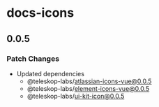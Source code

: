 # docs-icons

## 0.0.5

### Patch Changes

- Updated dependencies
  - @teleskop-labs/atlassian-icons-vue@0.0.5
  - @teleskop-labs/element-icons-vue@0.0.5
  - @teleskop-labs/ui-kit-icon@0.0.5
